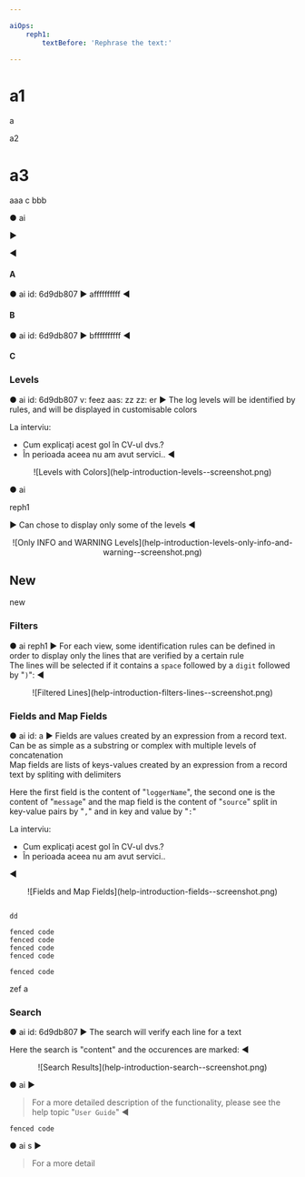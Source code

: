 ```yaml
---

aiOps:
	reph1:
		textBefore: 'Rephrase the text:'

---
```


# a1

a

 a2


# a3

aaa
c
bbb

● ai

▶

◀

#### A

● ai
id: 6d9db807
▶
affffffffff
◀

#### B

● ai
id: 6d9db807
▶
bffffffffff
◀

#### C


### Levels

● ai
id: 6d9db807
v: feez
aas: zz
zz: er
▶
The log levels will be identified by rules, and will be displayed in customisable colors

La interviu:
- Cum explicați acest gol în CV-ul dvs.?
- În perioada aceea nu am avut servici..
◀

<center>
![Levels with Colors](help-introduction-levels--screenshot.png)
</center>

● ai

reph1

▶
Can chose to display only some of the levels
◀

<center>
![Only INFO and WARNING Levels](help-introduction-levels-only-info-and-warning--screenshot.png)
</center>

## New

new

### Filters

● ai
reph1
▶
For each view, some identification rules can be defined in order to display only the lines that are verified by a certain rule  
The lines will be selected if it contains a `space` followed by a `digit` followed by "`)`":
◀

<center>
![Filtered Lines](help-introduction-filters-lines--screenshot.png)
</center>

### Fields and Map Fields

● ai
id: a
▶
Fields are values created by an expression from a record text. Can be as simple as a substring or complex with multiple levels of concatenation  
Map fields are lists of keys-values created by an expression from a record text by spliting with delimiters

Here the first field is the content of "`loggerName`", the second one is the content of "`message`" and the map field is the content of "`source`" split in key-value pairs by "`,`" and in key and value by "`:`"

La interviu:
- Cum explicați acest gol în CV-ul dvs.?
- În perioada aceea nu am avut servici..

◀

<center>
![Fields and Map Fields](help-introduction-fields--screenshot.png)
</center>

``` language

dd
```

``` language
fenced code
fenced code
fenced code
fenced code

```


``` language
fenced code
```

zef
a

### Search

● ai
id: 6d9db807
▶
The search will verify each line for a text

Here the search is "content" and the occurences are marked:
◀

<center>
![Search Results](help-introduction-search--screenshot.png)
</center>

● ai
▶
> For a more detailed description of the functionality, please see the help topic "`User Guide`"
◀


``` language
fenced code
```
● ai
s
▶
> For a more detail

